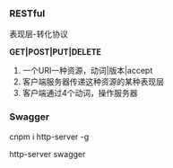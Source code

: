 ### RESTful

表现层-转化协议

**GET|POST|PUT|DELETE**

1. 一个URI一种资源，动词|版本|accept
2. 客户端服务器传递这种资源的某种表现层
3. 客户端通过4个动词，操作服务器

### Swagger

cnpm i http-server -g

http-server swagger

